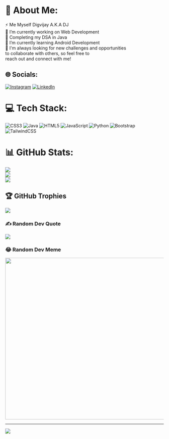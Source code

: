 # 💫 About Me:
⚡ Me Myself Digvijay A.K.A DJ<br>🔭 I’m currently working on Web Development<br>🤝 Completing my DSA in Java<br>🌱 I’m currently learning Android Development <br>💬  I'm always looking for new challenges and opportunities <br>       to collaborate with others, so feel free to <br>       reach out and connect with me!<br>


## 🌐 Socials:
[![Instagram](https://img.shields.io/badge/Instagram-%23E4405F.svg?logo=Instagram&logoColor=white)](https://instagram.com/_dj_m07_) [![LinkedIn](https://img.shields.io/badge/LinkedIn-%230077B5.svg?logo=linkedin&logoColor=white)](https://www.linkedin.com/in/digvijay-mangaonkar-178539259/)

# 💻 Tech Stack:
![CSS3](https://img.shields.io/badge/css3-%231572B6.svg?style=for-the-badge&logo=css3&logoColor=white) ![Java](https://img.shields.io/badge/java-%23ED8B00.svg?style=for-the-badge&logo=java&logoColor=white) ![HTML5](https://img.shields.io/badge/html5-%23E34F26.svg?style=for-the-badge&logo=html5&logoColor=white) ![JavaScript](https://img.shields.io/badge/javascript-%23323330.svg?style=for-the-badge&logo=javascript&logoColor=%23F7DF1E)  ![Python](https://img.shields.io/badge/python-3670A0?style=for-the-badge&logo=python&logoColor=ffdd54) ![Bootstrap](https://img.shields.io/badge/bootstrap-%23563D7C.svg?style=for-the-badge&logo=bootstrap&logoColor=white)  ![TailwindCSS](https://img.shields.io/badge/tailwindcss-%2338B2AC.svg?style=for-the-badge&logo=tailwind-css&logoColor=white)
# 📊 GitHub Stats:
![](https://github-readme-stats.vercel.app/api?username=DJ-BoT07&theme=dark&hide_border=false&include_all_commits=false&count_private=false)<br/>
![](https://github-readme-streak-stats.herokuapp.com/?user=DJ-BoT07&theme=dark&hide_border=false)<br/>
![](https://github-readme-stats.vercel.app/api/top-langs/?username=DJ-BoT07&theme=dark&hide_border=false&include_all_commits=false&count_private=false&layout=compact)

## 🏆 GitHub Trophies
![](https://github-profile-trophy.vercel.app/?username=DJ-BoT07&theme=discord&no-frame=false&no-bg=true&margin-w=4)

### ✍️ Random Dev Quote
![](https://quotes-github-readme.vercel.app/api?type=horizontal&theme=radical)

### 😂 Random Dev Meme
<img src="https://rm.up.railway.app/" width="512px"/>

---
[![](https://visitcount.itsvg.in/api?id=DJ-BoT07&icon=8&color=1)](https://visitcount.itsvg.in)

<!-- Proudly created with GPRM ( https://gprm.itsvg.in ) -->
